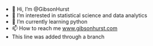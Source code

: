- 👋 Hi, I’m @GibsonHurst
- 👀 I’m interested in statistical science and data analytics
- 🌱 I’m currently learning python
- 📫 How to reach me www.gibsonhurst.com
- This line was added through a branch

<!---
GibsonHurst/GibsonHurst is a ✨ special ✨ repository because its `README.md` (this file) appears on your GitHub profile.
You can click the Preview link to take a look at your changes.
--->
